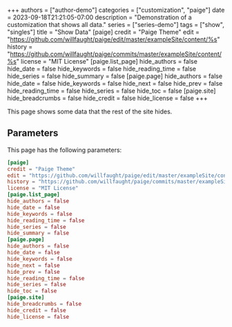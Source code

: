 +++
authors = ["author-demo"]
categories = ["customization", "paige"]
date = 2023-09-18T21:21:05-07:00
description = "Demonstration of a customization that shows all data."
series = ["series-demo"]
tags = ["show", "singles"]
title = "Show Data"
[paige]
credit = "Paige Theme"
edit = "https://github.com/willfaught/paige/edit/master/exampleSite/content/%s"
history = "https://github.com/willfaught/paige/commits/master/exampleSite/content/%s"
license = "MIT License"
[paige.list_page]
hide_authors = false
hide_date = false
hide_keywords = false
hide_reading_time = false
hide_series = false
hide_summary = false
[paige.page]
hide_authors = false
hide_date = false
hide_keywords = false
hide_next = false
hide_prev = false
hide_reading_time = false
hide_series = false
hide_toc = false
[paige.site]
hide_breadcrumbs = false
hide_credit = false
hide_license = false
+++

This page shows some data that the rest of the site hides.

<!--more-->

## Parameters

This page has the following parameters:

```toml
[paige]
credit = "Paige Theme"
edit = "https://github.com/willfaught/paige/edit/master/exampleSite/content/%s"
history = "https://github.com/willfaught/paige/commits/master/exampleSite/content/%s"
license = "MIT License"
[paige.list_page]
hide_authors = false
hide_date = false
hide_keywords = false
hide_reading_time = false
hide_series = false
hide_summary = false
[paige.page]
hide_authors = false
hide_date = false
hide_keywords = false
hide_next = false
hide_prev = false
hide_reading_time = false
hide_series = false
hide_toc = false
[paige.site]
hide_breadcrumbs = false
hide_credit = false
hide_license = false
```
